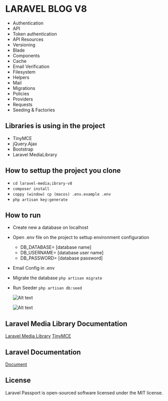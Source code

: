 # LARAVEL BLOG V8

- Authentication
- API
- Token authentication
- API Resources
- Versioning
- Blade
- Components
- Cache
- Email Verification
- Filesystem
- Helpers
- Mail
- Migrations
- Policies
- Providers
- Requests
- Seeding & Factories


## Libraries is using in the project
-   TinyMCE
-   jQuery.Ajax
-   Bootstrap
-   Laravel MediaLibrary

## How to settup the project you clone

-   `cd laravel-media;ibrary-v8`
-   `composer install`
-   `coppy (window) cp (macos) .env.example .env`
-   `php artisan key:generate`

## How to run

-   Create new a database on localhost
-   Open .env file on the project to settup environment configuration

    -   DB_DATABASE= [database name]
    -   DB_USERNAME= [database user name]
    -   DB_PASSWORD= [database password]
    
-   Email Config in .env

-   Migrate the database
    `php artisan migrate`
    
-   Run Seeder 
    `php artisan db:seed`
    
    ![Alt text](https://i.ibb.co/MVVGtNK/Screen-Shot-2020-10-31-at-22-25-34.png "Optional title") 
    
    ![Alt text](https://i.ibb.co/WvM9BNm/Screen-Shot-2020-10-31-at-22-28-20.png "Optional title") 
    

## Laravel Media Library Documentation

[Laravel Media Library](https://spatie.be/docs/laravel-medialibrary/v8/introduction)
[TinyMCE](https://www.tiny.cloud/get-tiny/)

## Laravel Documentation

[Document](https://laravel.com/docs/8.x)

## License

Laravel Passport is open-sourced software licensed under the MIT license.

